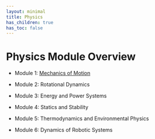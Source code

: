 ```yaml
---
layout: minimal
title: Physics 
has_children: true
has_toc: false
---
```

# Physics Module Overview

* Module 1: [Mechanics of Motion](module_one/task_description.md)

* Module 2: Rotational Dynamics

* Module 3: Energy and Power Systems

* Module 4: Statics and Stability

* Module 5: Thermodynamics and Environmental Physics

* Module 6: Dynamics of Robotic Systems
